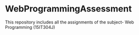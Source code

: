 # WebProgrammingAssessment
This repository includes all the assignments of the subject- Web Programming (15IT304J)
